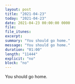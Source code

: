 ```yaml
---
layout: post
title: "2021-04-23"
today: "2021-04-23"
date: 2021-04-23 00:00:00 0000
file:
file_itunes:
excerpt:
summary: "You should go home."
message: "You should go home."
duration: "01:00"
length: "11444"
explicit: "no"
block: "no"
---
```

You should go home.

